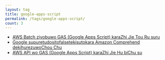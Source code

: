 ```yaml
---
layout: tag
title: google-apps-script
permalink: /tags/google-apps-script/
count: 3
---
```


- [AWS Batch ziyobuwo GAS (Google Apps Script) karaZhi Jie Tou Ru suru](https://akkinoc.dev/posts/2022/06/10/aws-batch-submit-job-from-google-apps-script/)
- [Google supuretudositofalsetekisutokara Amazon Comprehend dekihurezuwoChou Chu ](https://akkinoc.dev/posts/2022/05/18/google-sheets-with-amazon-comprehend/)
- [AWS API wo GAS (Google Apps Script) karaZhi Jie Hu biChu su](https://akkinoc.dev/posts/2022/05/15/aws-api-from-google-apps-script/)
